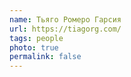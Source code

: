 ```yaml
---
name: Тьяго Ромеро Гарсия
url: https://tiagorg.com/
tags: people
photo: true
permalink: false
---
```

